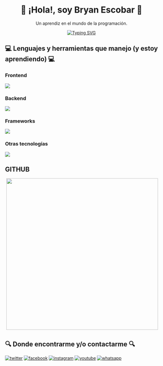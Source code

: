 <h1 align="center">🐺 ¡Hola!, soy Bryan Escobar 🐺</h1>
<p align="center">Un aprendiz en el mundo de la programación.</p>
<p align="center">
<a href="https://git.io/typing-svg"><img src="https://readme-typing-svg.herokuapp.com?font=Ubuntu&weight=800&size=25&duration=3000&pause=1000&color=F70000&center=true&vCenter=true&random=false&width=435&lines=T%C3%A9cnico+en+Sistemas;T%C3%A9cnico+en+Dise%C3%B1o+Grafico;Tecn%C3%B3logo+en+ADSO;Ganoso+de+aprender+%3AD" alt="Typing SVG" /></a>

<br>

<img src="https://media4.giphy.com/media/v1.Y2lkPTc5MGI3NjExMHR4Y2M5YTI4YWs4c2U3bGI2NXNtbmdvYnNjaGR2MzZyenJiNHUwcSZlcD12MV9pbnRlcm5hbF9naWZfYnlfaWQmY3Q9Zw/IgtOuXZ6dnuTu/giphy.webp" alt="">


<h2>💻 Lenguajes y herramientas que manejo (y estoy aprendiendo) 💻</h2>
<h3>Frontend</h3>
</p>
<a href="https://skillicons.dev">
    <img src="https://skillicons.dev/icons?i=css,html&perline=12" />
</a>
<h3>Backend</h3>
<a href="https://skillicons.dev">
    <img src="https://skillicons.dev/icons?i=py,js&perline=12" />
</a>
<h3>Frameworks</h3>
<a href="https://skillicons.dev">
    <img src="https://skillicons.dev/icons?i=bootstrap&perline=12" />
</a>
<h3>Otras tecnologías</h3>
<a href="https://skillicons.dev">
    <img src="https://skillicons.dev/icons?i=ai,ps,git,github&perline=12" />
</a>
<h2>GITHUB</h2>
<div>
    <img style="display: inline-block;" src="https://github-readme-stats.vercel.app/api?username=BryanEscobar638&theme=dark&show_icons=true&hide_border=true&count_private=true" alt="">
    <img style="width: 500px; display: inline-block;" src="https://github-readme-stats.vercel.app/api/top-langs/?username=BryanEscobar638&theme=dark&show_icons=true&hide_border=true&layout=compact" alt="">
</div>
<h2>🔍 Donde encontrarme y/o contactarme 🔍</h2>
<p><a target="_blank" href="https://twitter.com/TheWolf6388" style="display: inline-block;"><img src="https://img.shields.io/badge/twitter-x?style=for-the-badge&logo=x&logoColor=white&color=%230f1419" alt="twitter" /></a>
<a target="_blank" href="https://www.facebook.com/bryanandrei.escobarvalencia" style="display: inline-block;"><img src="https://img.shields.io/badge/facebook-logo?style=for-the-badge&logo=facebook&logoColor=white&color=%230866ff" alt="facebook" /></a>
<a target="_blank" href="https://www.instagram.com/thewolf6388/" style="display: inline-block;"><img src="https://img.shields.io/badge/instagram-logo?style=for-the-badge&logo=instagram&logoColor=white&color=%23F35369" alt="instagram" /></a>
<a target="_blank" href="https://www.youtube.com/channel/UCrw1_hGpe4u9a3qQpPU7Ejw" style="display: inline-block;"><img src="https://img.shields.io/badge/youtube-logo?style=for-the-badge&logo=youtube&logoColor=white&color=%23cc0000" alt="youtube" /></a>
<a target="_blank" href="https://wa.me/573224572659?text=Hola!%20vengo%20desde%20tu%20perfil%20de%20github!" style="display: inline-block;"><img src="https://img.shields.io/badge/WhatsApp-25D366?style=for-the-badge&logo=whatsapp&logoColor=white" alt="whatsapp" /></a></p>
